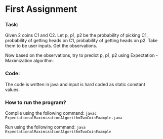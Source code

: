 # First Assignment

### Task:

Given 2 coins C1 and C2. Let p, p1, p2 be the probability of picking C1, probability of getting heads on C1, probability of getting heads on p2. Take them to be user inputs. Get the observations.

Now based on the observations, try to predict p, p1, p2 using Expectation - Maximization algorithm.

### Code:

The code is written in java and input is hard coded as static constant values.

### How to run the program?

Compile using the following command: ```javac ExpectationalMaximizationAlgorithmTwoCoinExample.java```

Run using the following command: ```java ExpectationalMaximizationAlgorithmTwoCoinExample```
